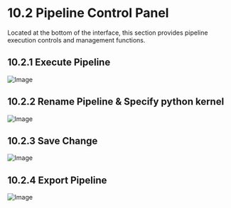 # 10.2 Pipeline Control Panel
Located at the bottom of the interface, this section provides pipeline execution controls and management functions.
## 10.2.1 Execute Pipeline
![Image](../../images/image_95.png)
## 10.2.2 Rename Pipeline & Specify python kernel
![Image](../../images/image_96.png)
## 10.2.3 Save Change
![Image](../../images/image_97.png)
## 10.2.4 Export Pipeline
![Image](../../images/image_98.png)